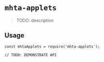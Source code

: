 # `mhta-applets`

> TODO: description

## Usage

```
const mhtaApplets = require('mhta-applets');

// TODO: DEMONSTRATE API
```
